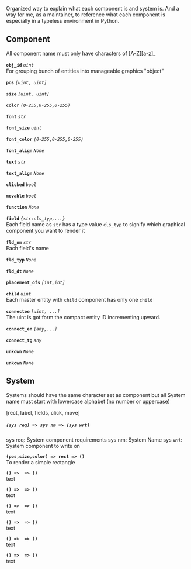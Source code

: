 Organized way to explain what each component is and system is.
And a way for me, as a maintainer, to reference what each component is
especially in a typeless environment in Python.

## Component
All component name must only have characters of [A-Z][a-z]_  

**`obj_id`**  *`uint`*  
For grouping bunch of entities into manageable graphics "object"

**`pos`** *`[uint, uint]`*  

**`size`** *`[uint, uint]`*  

**`color`** *`(0-255,0-255,0-255)`*  

**`font`** *`str`*  

**`font_size`** *`uint`*  

**`font_color`** *`(0-255,0-255,0-255)`*  

**`font_align`** *`None`*

**`text`** *`str`*

**`text_align`** *`None`*

**`clicked`** *`bool`*

**`movable`** *`bool`*

**`function`** *`None`*

**`field`** *`{str:cls_typ,...}`*  
Each field name as `str` has a type value `cls_typ` to signify which
graphical component you want to render it

**`fld_nm`** *`str`*  
Each field's name

**`fld_typ`** *`None`*

**`fld_dt`** *`None`*

**`placement_ofs`** *`[int,int]`*

**`child`** *`uint`*  
Each master entity with `child` component has only one `child`

**`connectee`** *`[uint, ...]`*  
The uint is got form the compact entity ID incrementing upward.

**`connect_en`** *`[any,...]`*

**`connect_tg`** *`any`*

**`unkown`** *`None`*

**`unkown`** *`None`*


## System
Systems should have the same character set as component but all System
name must start with lowercase alphabet (no number or uppercase)

[rect, label, fields, click, move]

##### `(sys req) => sys nm => (sys wrt)`
sys req: System component requirements
sys nm: System Name
sys wrt: System component to write on

**`(pos,size,color) => rect => ()`**  
To render a simple rectangle

**`() =>  => ()`**  
text

**`() =>  => ()`**  
text

**`() =>  => ()`**  
text

**`() =>  => ()`**  
text

**`() =>  => ()`**  
text

**`() =>  => ()`**  
text